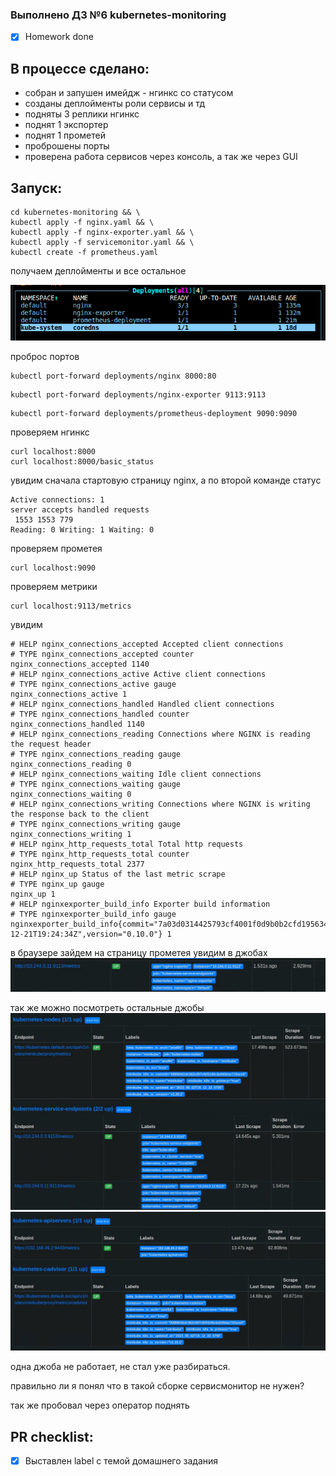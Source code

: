 ### Выполнено ДЗ №6 kubernetes-monitoring

- [x] Homework done

## В процессе сделано:
 - собран и запушен имейдж - нгинкс со статусом
 - созданы деплойменты роли сервисы и тд
 - подняты 3 реплики нгинкс
 - поднят 1 экспортер
 - поднят 1 прометей
 - проброшены порты
 - проверена работа сервисов через консоль, а так же через GUI

## Запуск:

```
cd kubernetes-monitoring && \
kubectl apply -f nginx.yaml && \
kubectl apply -f nginx-exporter.yaml && \
kubectl apply -f servicemonitor.yaml && \
kubectl create -f prometheus.yaml 
```
получаем деплойменты и все остальное

![deployments](./screenshots/deployments.png?raw=true "k9s")

проброс портов
```
kubectl port-forward deployments/nginx 8000:80
```
```
kubectl port-forward deployments/nginx-exporter 9113:9113
```
```
kubectl port-forward deployments/prometheus-deployment 9090:9090
```
проверяем нгинкс
```
curl localhost:8000
curl localhost:8000/basic_status
```
увидим сначала стартовую страницу nginx, а по второй команде статус
```
Active connections: 1 
server accepts handled requests
 1553 1553 779 
Reading: 0 Writing: 1 Waiting: 0 
```

проверяем прометея
```
curl localhost:9090
```
проверяем метрики
```
curl localhost:9113/metrics
```
увидим
```
# HELP nginx_connections_accepted Accepted client connections
# TYPE nginx_connections_accepted counter
nginx_connections_accepted 1140
# HELP nginx_connections_active Active client connections
# TYPE nginx_connections_active gauge
nginx_connections_active 1
# HELP nginx_connections_handled Handled client connections
# TYPE nginx_connections_handled counter
nginx_connections_handled 1140
# HELP nginx_connections_reading Connections where NGINX is reading the request header
# TYPE nginx_connections_reading gauge
nginx_connections_reading 0
# HELP nginx_connections_waiting Idle client connections
# TYPE nginx_connections_waiting gauge
nginx_connections_waiting 0
# HELP nginx_connections_writing Connections where NGINX is writing the response back to the client
# TYPE nginx_connections_writing gauge
nginx_connections_writing 1
# HELP nginx_http_requests_total Total http requests
# TYPE nginx_http_requests_total counter
nginx_http_requests_total 2377
# HELP nginx_up Status of the last metric scrape
# TYPE nginx_up gauge
nginx_up 1
# HELP nginxexporter_build_info Exporter build information
# TYPE nginxexporter_build_info gauge
nginxexporter_build_info{commit="7a03d0314425793cf4001f0d9b0b2cfd19563433",date="2021-12-21T19:24:34Z",version="0.10.0"} 1
```
в браузере зайдем на страницу прометея увидим в джобах
![deployments](./screenshots/exporter-metrics.png?raw=true "k9s")

так же можно посмотреть остальные джобы
![deployments](./screenshots/other-jobs-1.png?raw=true "k9s")
![deployments](./screenshots/other-jobs-2.png?raw=true "k9s")

одна джоба не работает, не стал уже разбираться.

правильно ли я понял что в такой сборке сервисмонитор не нужен?

так же пробовал через оператор поднять

## PR checklist:
 - [x] Выставлен label с темой домашнего задания